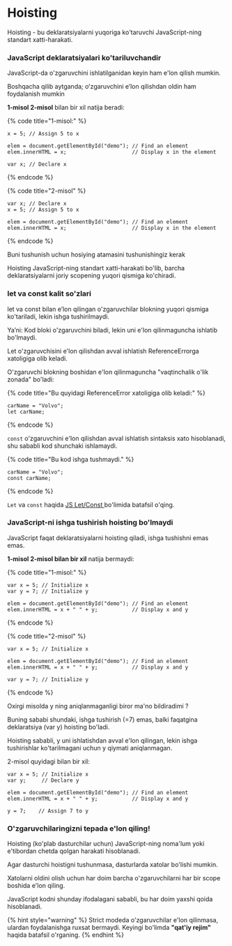 # Hoisting

Hoisting - bu deklaratsiyalarni yuqoriga ko'taruvchi JavaScript-ning standart xatti-harakati.

### JavaScript deklaratsiyalari ko'tariluvchandir

JavaScript-da o'zgaruvchini ishlatilganidan keyin ham e'lon qilish mumkin.

Boshqacha qilib aytganda; oʻzgaruvchini eʼlon qilishdan oldin ham foydalanish mumkin

**1-misol 2-misol** bilan bir xil natija beradi:

{% code title="1-misol:" %}
```
x = 5; // Assign 5 to x

elem = document.getElementById("demo"); // Find an element
elem.innerHTML = x;                     // Display x in the element

var x; // Declare x
```
{% endcode %}

{% code title="2-misol" %}
```
var x; // Declare x
x = 5; // Assign 5 to x

elem = document.getElementById("demo"); // Find an element
elem.innerHTML = x;                     // Display x in the element
```
{% endcode %}

Buni tushunish uchun hosiying atamasini tushunishingiz kerak

Hoisting JavaScript-ning standart xatti-harakati bo'lib, barcha deklaratsiyalarni joriy scopening yuqori qismiga ko'chiradi.

### let va const kalit so'zlari

let va const bilan eʼlon qilingan o'zgaruvchilar blokning yuqori qismiga ko'tariladi, lekin ishga tushirilmaydi.

Yaʼni: Kod bloki o'zgaruvchini biladi, lekin uni e'lon qilinmaguncha ishlatib bo'lmaydi.

Let o'zgaruvchisini e'lon qilishdan avval ishlatish ReferenceErrorga xatoligiga olib keladi.

O'zgaruvchi blokning boshidan e'lon qilinmaguncha "vaqtinchalik o'lik zonada" bo'ladi:

{% code title="Bu quyidagi ReferenceError xatoligiga olib keladi:" %}
```
carName = "Volvo";
let carName;
```
{% endcode %}

`const` o'zgaruvchini e'lon qilishdan avval ishlatish sintaksis xato hisoblanadi, shu sababli kod shunchaki ishlamaydi.

{% code title="Bu kod ishga tushmaydi." %}
```
carName = "Volvo";
const carName;
```
{% endcode %}

`Let` va `const` haqida [JS Let/Const ](https://www.w3schools.com/js/js\_let.asp)bo'limida batafsil o'qing.

### JavaScript-ni ishga tushirish hoisting bo'lmaydi

JavaScript faqat deklaratsiyalarni hoisting qiladi, ishga tushishni emas emas.

**1-misol 2-misol bilan bir xil** natija bermaydi:

{% code title="1-misol:" %}
```
var x = 5; // Initialize x
var y = 7; // Initialize y

elem = document.getElementById("demo"); // Find an element
elem.innerHTML = x + " " + y;           // Display x and y
```
{% endcode %}

{% code title="2-misol" %}
```
var x = 5; // Initialize x

elem = document.getElementById("demo"); // Find an element
elem.innerHTML = x + " " + y;           // Display x and y

var y = 7; // Initialize y
```
{% endcode %}

Oxirgi misolda y ning aniqlanmaganligi biror ma'no bildiradimi ?

Buning sababi shundaki, ishga tushirish (=7) emas, balki faqatgina deklaratsiya (var y) hoisting bo'ladi.

Hoisting sababli, y uni ishlatishdan avval e'lon qilingan, lekin ishga tushirishlar ko'tarilmagani uchun y qiymati aniqlanmagan.

2-misol quyidagi bilan bir xil:

```
var x = 5; // Initialize x
var y;     // Declare y

elem = document.getElementById("demo"); // Find an element
elem.innerHTML = x + " " + y;           // Display x and y

y = 7;    // Assign 7 to y
```

### O'zgaruvchilaringizni tepada e'lon qiling!

Hoisting (ko'plab dasturchilar uchun) JavaScript-ning noma'lum yoki e'tibordan chetda qolgan harakati hisoblanadi.

Agar dasturchi hoistigni tushunmasa, dasturlarda xatolar bo'lishi mumkin.

Xatolarni oldini olish uchun har doim barcha o'zgaruvchilarni har bir scope boshida e'lon qiling.

JavaScript kodni shunday ifodalagani sababli, bu har doim yaxshi qoida hisoblanadi.

{% hint style="warning" %}
Strict modeda o'zgaruvchilar e'lon qilinmasa, ulardan foydalanishga ruxsat bermaydi. Keyingi bo'limda **"qat'iy rejim"** haqida batafsil o'rganing.
{% endhint %}
